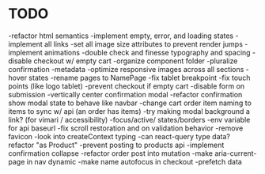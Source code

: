 # TODO

-refactor html semantics
-implement empty, error, and loading states
-implement all links
-set all image size attributes to prevent render jumps
-implement animations
-double check and finesse typography and spacing
-disable checkout w/ empty cart
-organize component folder
-pluralize confirmation
-metadata
-optimize responsive images across all sections
-hover states
-rename pages to NamePage
-fix tablet breakpoint
-fix touch points (like logo tablet)
-prevent checkout if empty cart
-disable form on submission
-vertically center confirmation modal
-refactor confirmation show modal state to behave like navbar
-change cart order item naming to items to sync w/ api (an order has items)
-try making modal background a link? (for vimari / accessibility)
-focus/active/ states/borders
-env variable for api baseurl
-fix scroll restoration and on validation behavior
-remove favicon
-look into createContext typing
-can react-query type data? refactor "as Product"
-prevent posting to products api
-implement confirmation collapse
-refactor order post into mutation
-make aria-current-page in nav dynamic
-make name autofocus in checkout
-prefetch data

